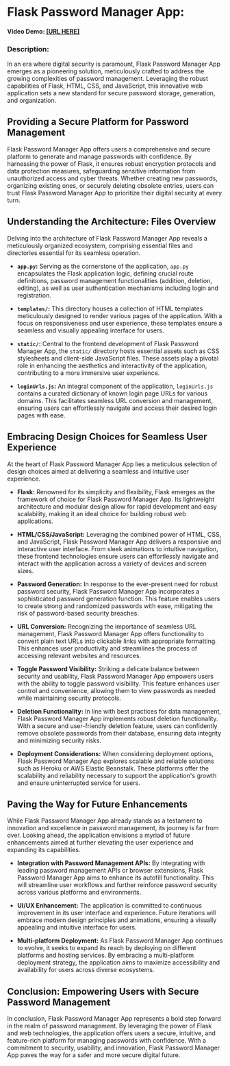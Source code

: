 # Flask Password Manager App:
#### Video Demo: [\[URL HERE\]](https://youtu.be/xvTenSnoMbU)
### Description:
In an era where digital security is paramount, Flask Password Manager App emerges as a pioneering solution, meticulously crafted to address the growing complexities of password management. Leveraging the robust capabilities of Flask, HTML, CSS, and JavaScript, this innovative web application sets a new standard for secure password storage, generation, and organization.

## Providing a Secure Platform for Password Management

Flask Password Manager App offers users a comprehensive and secure platform to generate and manage passwords with confidence. By harnessing the power of Flask, it ensures robust encryption protocols and data protection measures, safeguarding sensitive information from unauthorized access and cyber threats. Whether creating new passwords, organizing existing ones, or securely deleting obsolete entries, users can trust Flask Password Manager App to prioritize their digital security at every turn.

## Understanding the Architecture: Files Overview

Delving into the architecture of Flask Password Manager App reveals a meticulously organized ecosystem, comprising essential files and directories essential for its seamless operation.

- **`app.py`:** Serving as the cornerstone of the application, `app.py` encapsulates the Flask application logic, defining crucial route definitions, password management functionalities (addition, deletion, editing), as well as user authentication mechanisms including login and registration.
  
- **`templates/`:** This directory houses a collection of HTML templates meticulously designed to render various pages of the application. With a focus on responsiveness and user experience, these templates ensure a seamless and visually appealing interface for users.

- **`static/`:** Central to the frontend development of Flask Password Manager App, the `static/` directory hosts essential assets such as CSS stylesheets and client-side JavaScript files. These assets play a pivotal role in enhancing the aesthetics and interactivity of the application, contributing to a more immersive user experience.

- **`loginUrls.js`:** An integral component of the application, `loginUrls.js` contains a curated dictionary of known login page URLs for various domains. This facilitates seamless URL conversion and management, ensuring users can effortlessly navigate and access their desired login pages with ease.

## Embracing Design Choices for Seamless User Experience

At the heart of Flask Password Manager App lies a meticulous selection of design choices aimed at delivering a seamless and intuitive user experience.

- **Flask:** Renowned for its simplicity and flexibility, Flask emerges as the framework of choice for Flask Password Manager App. Its lightweight architecture and modular design allow for rapid development and easy scalability, making it an ideal choice for building robust web applications.

- **HTML/CSS/JavaScript:** Leveraging the combined power of HTML, CSS, and JavaScript, Flask Password Manager App delivers a responsive and interactive user interface. From sleek animations to intuitive navigation, these frontend technologies ensure users can effortlessly navigate and interact with the application across a variety of devices and screen sizes.

- **Password Generation:** In response to the ever-present need for robust password security, Flask Password Manager App incorporates a sophisticated password generation function. This feature enables users to create strong and randomized passwords with ease, mitigating the risk of password-based security breaches.

- **URL Conversion:** Recognizing the importance of seamless URL management, Flask Password Manager App offers functionality to convert plain text URLs into clickable links with appropriate formatting. This enhances user productivity and streamlines the process of accessing relevant websites and resources.

- **Toggle Password Visibility:** Striking a delicate balance between security and usability, Flask Password Manager App empowers users with the ability to toggle password visibility. This feature enhances user control and convenience, allowing them to view passwords as needed while maintaining security protocols.

- **Deletion Functionality:** In line with best practices for data management, Flask Password Manager App implements robust deletion functionality. With a secure and user-friendly deletion feature, users can confidently remove obsolete passwords from their database, ensuring data integrity and minimizing security risks.

- **Deployment Considerations:** When considering deployment options, Flask Password Manager App explores scalable and reliable solutions such as Heroku or AWS Elastic Beanstalk. These platforms offer the scalability and reliability necessary to support the application's growth and ensure uninterrupted service for users.

## Paving the Way for Future Enhancements

While Flask Password Manager App already stands as a testament to innovation and excellence in password management, its journey is far from over. Looking ahead, the application envisions a myriad of future enhancements aimed at further elevating the user experience and expanding its capabilities.

- **Integration with Password Management APIs:** By integrating with leading password management APIs or browser extensions, Flask Password Manager App aims to enhance its autofill functionality. This will streamline user workflows and further reinforce password security across various platforms and environments.

- **UI/UX Enhancement:** The application is committed to continuous improvement in its user interface and experience. Future iterations will embrace modern design principles and animations, ensuring a visually appealing and intuitive interface for users.

- **Multi-platform Deployment:** As Flask Password Manager App continues to evolve, it seeks to expand its reach by deploying on different platforms and hosting services. By embracing a multi-platform deployment strategy, the application aims to maximize accessibility and availability for users across diverse ecosystems.

## Conclusion: Empowering Users with Secure Password Management

In conclusion, Flask Password Manager App represents a bold step forward in the realm of password management. By leveraging the power of Flask and web technologies, the application offers users a secure, intuitive, and feature-rich platform for managing passwords with confidence. With a commitment to security, usability, and innovation, Flask Password Manager App paves the way for a safer and more secure digital future.


